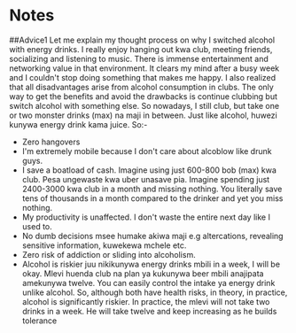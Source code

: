 # Notes
##Advice1
Let me explain my thought process on why I switched alcohol with energy drinks. I really enjoy hanging out kwa club, meeting friends, socializing and listening to music. There is immense entertainment and networking value in that environment. It clears my mind after a busy week and I couldn't stop doing something that makes me happy. I also realized that all disadvantages arise from alcohol consumption in clubs. The only way to get the benefits and avoid the drawbacks is continue clubbing but switch alcohol with something else. So nowadays, I still club, but take one or two monster drinks (max) na maji in between. Just like alcohol, huwezi kunywa energy drink kama juice. So:-
- Zero hangovers
- I'm extremely mobile because I don't care about alcoblow like drunk guys.
- I save a boatload of cash. Imagine using just 600-800 bob (max) kwa club. Pesa ungewaste kwa uber unasave pia. Imagine spending just 2400-3000 kwa club in a month and missing nothing. You literally save tens of thousands in a month compared to the drinker and yet you miss nothing.
- My productivity is unaffected. I don't waste the entire next day like I used to.
- No dumb decisions msee humake akiwa maji e.g altercations, revealing sensitive information, kuwekewa mchele etc.
- Zero risk of addiction or sliding into alcoholism.
- Alcohol is riskier juu nikikunywa energy drinks mbili in a week, I will be okay. Mlevi huenda club na plan ya kukunywa beer mbili anajipata amekunywa twelve. You can easily control the intake ya energy drink unlike alcohol. So, although both have health risks, in theory, in practice, alcohol is significantly riskier. In practice, the mlevi will not take two drinks in a week. He will take twelve and keep increasing as he builds tolerance
